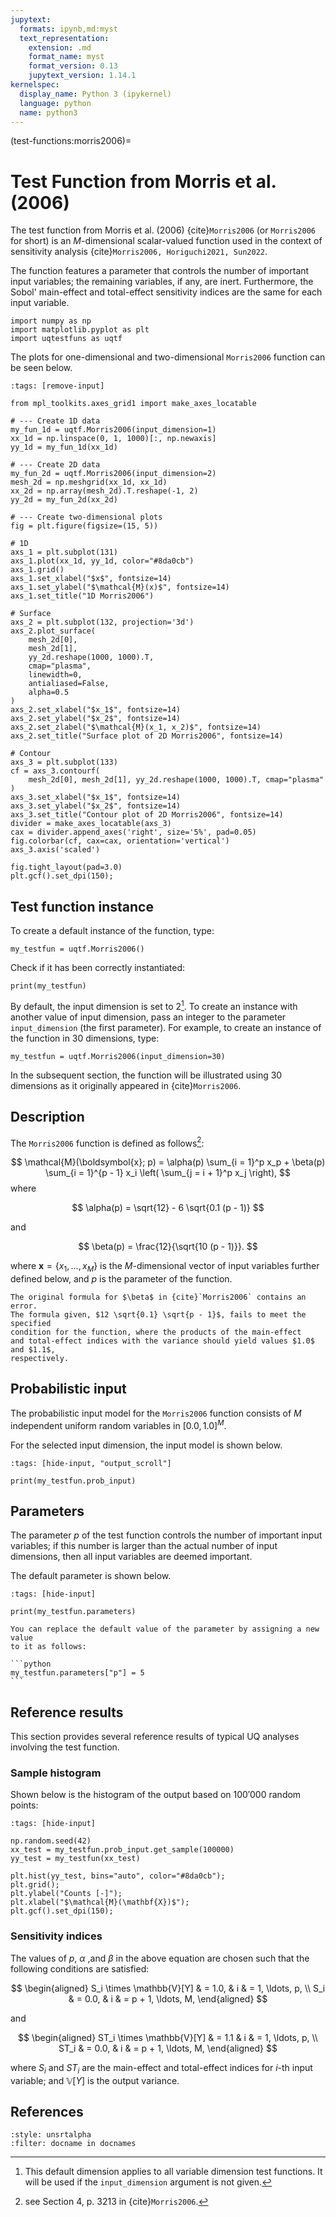 ```yaml
---
jupytext:
  formats: ipynb,md:myst
  text_representation:
    extension: .md
    format_name: myst
    format_version: 0.13
    jupytext_version: 1.14.1
kernelspec:
  display_name: Python 3 (ipykernel)
  language: python
  name: python3
---
```


(test-functions:morris2006)=
# Test Function from Morris et al. (2006)

The test function from Morris et al. (2006) {cite}`Morris2006`
(or  `Morris2006` for short) is an $M$-dimensional scalar-valued function used
in the context of sensitivity analysis
{cite}`Morris2006, Horiguchi2021, Sun2022`.

The function features a parameter that controls the number of important input
variables; the remaining variables, if any, are inert. Furthermore, the Sobol'
main-effect and total-effect sensitivity indices are the same for each input
variable.

```{code-cell} ipython3
import numpy as np
import matplotlib.pyplot as plt
import uqtestfuns as uqtf
```

The plots for one-dimensional and two-dimensional `Morris2006` function
can be seen below.

```{code-cell} ipython3
:tags: [remove-input]

from mpl_toolkits.axes_grid1 import make_axes_locatable

# --- Create 1D data
my_fun_1d = uqtf.Morris2006(input_dimension=1)
xx_1d = np.linspace(0, 1, 1000)[:, np.newaxis]
yy_1d = my_fun_1d(xx_1d)

# --- Create 2D data
my_fun_2d = uqtf.Morris2006(input_dimension=2)
mesh_2d = np.meshgrid(xx_1d, xx_1d)
xx_2d = np.array(mesh_2d).T.reshape(-1, 2)
yy_2d = my_fun_2d(xx_2d)

# --- Create two-dimensional plots
fig = plt.figure(figsize=(15, 5))

# 1D
axs_1 = plt.subplot(131)
axs_1.plot(xx_1d, yy_1d, color="#8da0cb")
axs_1.grid()
axs_1.set_xlabel("$x$", fontsize=14)
axs_1.set_ylabel("$\mathcal{M}(x)$", fontsize=14)
axs_1.set_title("1D Morris2006")

# Surface
axs_2 = plt.subplot(132, projection='3d')
axs_2.plot_surface(
    mesh_2d[0],
    mesh_2d[1],
    yy_2d.reshape(1000, 1000).T,
    cmap="plasma",
    linewidth=0,
    antialiased=False,
    alpha=0.5
)
axs_2.set_xlabel("$x_1$", fontsize=14)
axs_2.set_ylabel("$x_2$", fontsize=14)
axs_2.set_zlabel("$\mathcal{M}(x_1, x_2)$", fontsize=14)
axs_2.set_title("Surface plot of 2D Morris2006", fontsize=14)

# Contour
axs_3 = plt.subplot(133)
cf = axs_3.contourf(
    mesh_2d[0], mesh_2d[1], yy_2d.reshape(1000, 1000).T, cmap="plasma"
)
axs_3.set_xlabel("$x_1$", fontsize=14)
axs_3.set_ylabel("$x_2$", fontsize=14)
axs_3.set_title("Contour plot of 2D Morris2006", fontsize=14)
divider = make_axes_locatable(axs_3)
cax = divider.append_axes('right', size='5%', pad=0.05)
fig.colorbar(cf, cax=cax, orientation='vertical')
axs_3.axis('scaled')

fig.tight_layout(pad=3.0)
plt.gcf().set_dpi(150);
```

## Test function instance

To create a default instance of the function, type:

```{code-cell} ipython3
my_testfun = uqtf.Morris2006()
```

Check if it has been correctly instantiated:

```{code-cell} ipython3
print(my_testfun)
```

By default, the input dimension is set to $2$[^default_dimension].
To create an instance with another value of input dimension,
pass an integer to the parameter `input_dimension` (the first parameter).
For example, to create an instance of the function in 30 dimensions,
type:

```{code-cell} ipython3
my_testfun = uqtf.Morris2006(input_dimension=30)
```

In the subsequent section, the function will be illustrated
using 30 dimensions as it originally appeared in {cite}`Morris2006`.

## Description

The `Morris2006` function is defined as follows[^location]:

$$
\mathcal{M}(\boldsymbol{x}; p) = \alpha(p) \sum_{i = 1}^p x_p + \beta(p) \sum_{i = 1}^{p - 1} x_i \left( \sum_{j = i + 1}^p x_j \right),
$$
where

$$
\alpha(p) = \sqrt{12} - 6 \sqrt{0.1 (p - 1)}
$$

and

$$
\beta(p) = \frac{12}{\sqrt{10 (p - 1)}}.
$$

where $\boldsymbol{x} = \{ x_1, \ldots, x_M \}$ is the $M$-dimensional vector
of input variables further defined below,
and $p$ is the parameter of the function.

```{important}
The original formula for $\beta$ in {cite}`Morris2006` contains an error.
The formula given, $12 \sqrt{0.1} \sqrt{p - 1}$, fails to meet the specified
condition for the function, where the products of the main-effect
and total-effect indices with the variance should yield values $1.0$ and $1.1$,
respectively.
```

## Probabilistic input

The probabilistic input model for the `Morris2006` function consists of $M$
independent uniform random variables in $[0.0, 1.0]^M$. 

For the selected input dimension, the input model is shown below.

```{code-cell} ipython3
:tags: [hide-input, "output_scroll"]

print(my_testfun.prob_input)
```

## Parameters

The parameter $p$ of the test function controls the number of important input
variables; if this number is larger than the actual number of input dimensions,
then all input variables are deemed important.

The default parameter is shown below.

```{code-cell} ipython3
:tags: [hide-input]

print(my_testfun.parameters)
```

````{note}
You can replace the default value of the parameter by assigning a new value
to it as follows:

```python
my_testfun.parameters["p"] = 5
```
````

## Reference results

This section provides several reference results of typical UQ analyses
involving the test function.

### Sample histogram

Shown below is the histogram of the output based on $100'000$ random points:

```{code-cell} ipython3
:tags: [hide-input]

np.random.seed(42)
xx_test = my_testfun.prob_input.get_sample(100000)
yy_test = my_testfun(xx_test)

plt.hist(yy_test, bins="auto", color="#8da0cb");
plt.grid();
plt.ylabel("Counts [-]");
plt.xlabel("$\mathcal{M}(\mathbf{X})$");
plt.gcf().set_dpi(150);
```

### Sensitivity indices

The values of $p$, $\alpha$ ,and $\beta$ in the above equation are chosen
such that the following conditions are satisfied:

$$
\begin{aligned}
S_i \times \mathbb{V}[Y]  & = 1.0, & i & = 1, \ldots, p, \\
S_i                       & = 0.0, & i &  = p + 1, \ldots, M,
\end{aligned}
$$

and

$$
\begin{aligned}
ST_i \times \mathbb{V}[Y] & = 1.1 & i & = 1, \ldots, p, \\
ST_i & = 0.0, & i & = p + 1, \ldots, M,
\end{aligned}
$$

where $S_i$ and $ST_i$ are the main-effect and total-effect indices for $i$-th
input variable; and $\mathbb{V}[Y]$ is the output variance.

## References

```{bibliography}
:style: unsrtalpha
:filter: docname in docnames
```

[^location]: see Section 4, p. 3213 in {cite}`Morris2006`.

[^default_dimension]: This default dimension applies to all variable dimension
test functions. It will be used if the `input_dimension` argument is not given.
